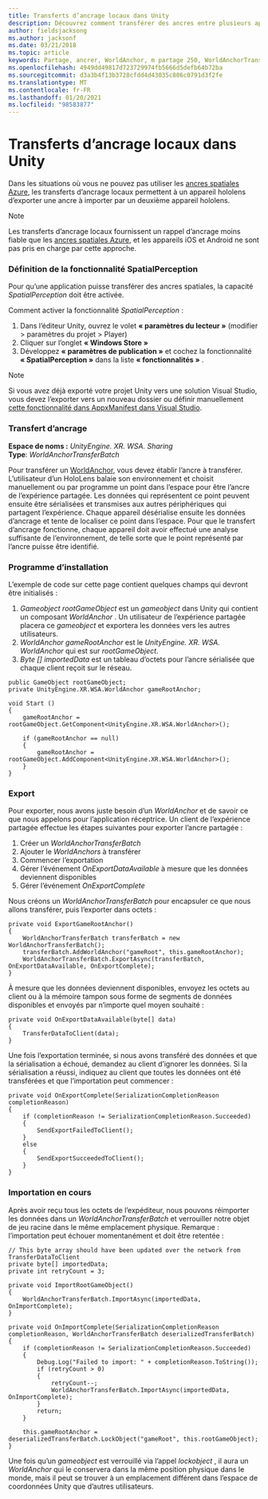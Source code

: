 ```yaml
---
title: Transferts d’ancrage locaux dans Unity
description: Découvrez comment transférer des ancres entre plusieurs appareils HoloLens dans une application Unity de réalité mixte.
author: fieldsjacksong
ms.author: jacksonf
ms.date: 03/21/2018
ms.topic: article
keywords: Partage, ancrer, WorldAnchor, m partage 250, WorldAnchorTransferBatch, SpatialPerception, transfert, transfert d’ancrage local, exportation d’ancrage, importation d’ancrage
ms.openlocfilehash: 4949dd49817d723729974fb5666d5defb64b72ba
ms.sourcegitcommit: d3a3b4f13b3728cfdd4d43035c806c0791d3f2fe
ms.translationtype: MT
ms.contentlocale: fr-FR
ms.lasthandoff: 01/20/2021
ms.locfileid: "98583877"
---
```

# <a name="local-anchor-transfers-in-unity"></a>Transferts d’ancrage locaux dans Unity

Dans les situations où vous ne pouvez pas utiliser les <a href="/azure/spatial-anchors" target="_blank">ancres spatiales Azure</a>, les transferts d’ancrage locaux permettent à un appareil hololens d’exporter une ancre à importer par un deuxième appareil hololens.

>[!NOTE]
>Les transferts d’ancrage locaux fournissent un rappel d’ancrage moins fiable que les <a href="/azure/spatial-anchors" target="_blank">ancres spatiales Azure</a>, et les appareils iOS et Android ne sont pas pris en charge par cette approche.

### <a name="setting-the-spatialperception-capability"></a>Définition de la fonctionnalité SpatialPerception

Pour qu’une application puisse transférer des ancres spatiales, la capacité *SpatialPerception* doit être activée.

Comment activer la fonctionnalité *SpatialPerception* :
1. Dans l’éditeur Unity, ouvrez le volet **« paramètres du lecteur »** (modifier > paramètres du projet > Player)
2. Cliquer sur l’onglet **« Windows Store »**
3. Développez **« paramètres de publication »** et cochez la fonctionnalité **« SpatialPerception »** dans la liste **« fonctionnalités »** .

>[!NOTE]
>Si vous avez déjà exporté votre projet Unity vers une solution Visual Studio, vous devez l’exporter vers un nouveau dossier ou définir manuellement [cette fonctionnalité dans AppxManifest dans Visual Studio](local-anchor-transfers-in-directx.md#set-up-your-app-to-use-the-spatialperception-capability).

### <a name="anchor-transfer"></a>Transfert d’ancrage

**Espace de noms :** *UnityEngine. XR. WSA. Sharing*<br>
**Type**: *WorldAnchorTransferBatch*

Pour transférer un [WorldAnchor](../develop/unity/coordinate-systems-in-unity.md), vous devez établir l’ancre à transférer. L’utilisateur d’un HoloLens balaie son environnement et choisit manuellement ou par programme un point dans l’espace pour être l’ancre de l’expérience partagée. Les données qui représentent ce point peuvent ensuite être sérialisées et transmises aux autres périphériques qui partagent l’expérience. Chaque appareil désérialise ensuite les données d’ancrage et tente de localiser ce point dans l’espace. Pour que le transfert d’ancrage fonctionne, chaque appareil doit avoir effectué une analyse suffisante de l’environnement, de telle sorte que le point représenté par l’ancre puisse être identifié.

### <a name="setup"></a>Programme d’installation

L’exemple de code sur cette page contient quelques champs qui devront être initialisés :
1. *Gameobject rootGameObject* est un *gameobject* dans Unity qui contient un composant *WorldAnchor* . Un utilisateur de l’expérience partagée placera ce *gameobject* et exportera les données vers les autres utilisateurs.
2. *WorldAnchor gameRootAnchor* est le *UnityEngine. XR. WSA. WorldAnchor* qui est sur *rootGameObject*.
3. *Byte [] importedData* est un tableau d’octets pour l’ancre sérialisée que chaque client reçoit sur le réseau.

```
public GameObject rootGameObject;
private UnityEngine.XR.WSA.WorldAnchor gameRootAnchor;

void Start ()
{
    gameRootAnchor = rootGameObject.GetComponent<UnityEngine.XR.WSA.WorldAnchor>();

    if (gameRootAnchor == null)
    {
        gameRootAnchor = rootGameObject.AddComponent<UnityEngine.XR.WSA.WorldAnchor>();
    }
}
```

### <a name="exporting"></a>Export

Pour exporter, nous avons juste besoin d’un *WorldAnchor* et de savoir ce que nous appelons pour l’application réceptrice. Un client de l’expérience partagée effectue les étapes suivantes pour exporter l’ancre partagée :
1. Créer un *WorldAnchorTransferBatch*
2. Ajouter le *WorldAnchors* à transférer
3. Commencer l’exportation
4. Gérer l’événement *OnExportDataAvailable* à mesure que les données deviennent disponibles
5. Gérer l’événement *OnExportComplete*

Nous créons un *WorldAnchorTransferBatch* pour encapsuler ce que nous allons transférer, puis l’exporter dans octets :

```
private void ExportGameRootAnchor()
{
    WorldAnchorTransferBatch transferBatch = new WorldAnchorTransferBatch();
    transferBatch.AddWorldAnchor("gameRoot", this.gameRootAnchor);
    WorldAnchorTransferBatch.ExportAsync(transferBatch, OnExportDataAvailable, OnExportComplete);
}
```

À mesure que les données deviennent disponibles, envoyez les octets au client ou à la mémoire tampon sous forme de segments de données disponibles et envoyés par n’importe quel moyen souhaité :

```
private void OnExportDataAvailable(byte[] data)
{
    TransferDataToClient(data);
}
```

Une fois l’exportation terminée, si nous avons transféré des données et que la sérialisation a échoué, demandez au client d’ignorer les données. Si la sérialisation a réussi, indiquez au client que toutes les données ont été transférées et que l’importation peut commencer :

```
private void OnExportComplete(SerializationCompletionReason completionReason)
{
    if (completionReason != SerializationCompletionReason.Succeeded)
    {
        SendExportFailedToClient();
    }
    else
    {
        SendExportSucceededToClient();
    }
}
```

### <a name="importing"></a>Importation en cours

Après avoir reçu tous les octets de l’expéditeur, nous pouvons réimporter les données dans un *WorldAnchorTransferBatch* et verrouiller notre objet de jeu racine dans le même emplacement physique. Remarque : l’importation peut échouer momentanément et doit être retentée :

```
// This byte array should have been updated over the network from TransferDataToClient
private byte[] importedData;
private int retryCount = 3;

private void ImportRootGameObject()
{
    WorldAnchorTransferBatch.ImportAsync(importedData, OnImportComplete);
}

private void OnImportComplete(SerializationCompletionReason completionReason, WorldAnchorTransferBatch deserializedTransferBatch)
{
    if (completionReason != SerializationCompletionReason.Succeeded)
    {
        Debug.Log("Failed to import: " + completionReason.ToString());
        if (retryCount > 0)
        {
            retryCount--;
            WorldAnchorTransferBatch.ImportAsync(importedData, OnImportComplete);
        }
        return;
    }

    this.gameRootAnchor = deserializedTransferBatch.LockObject("gameRoot", this.rootGameObject);
}
```

Une fois qu’un *gameobject* est verrouillé via l’appel *lockobject* , il aura un *WorldAnchor* qui le conservera dans la même position physique dans le monde, mais il peut se trouver à un emplacement différent dans l’espace de coordonnées Unity que d’autres utilisateurs.